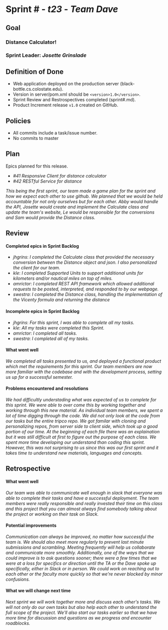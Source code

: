 # Sprint # - *t23* - *Team Dave*

## Goal

### Distance Calculator!
### Sprint Leader: *Josette Grinslade*

## Definition of Done

* Web application deployed on the production server (black-bottle.cs.colostate.edu).
* Version in server/pom.xml should be `<version>1.0</version>`.
* Sprint Review and Restrospectives completed (sprint#.md).
* Product Increment release `v1.0` created on GitHub.

## Policies

* All commits include a task/issue number.
* No commits to master

## Plan

Epics planned for this release.

* *#41 Responsive Client for distance calculator*
* *#42 RESTful Service for distance*

*This being the first sprint, our team made a game plan for the sprint and how we expect each other to use github.
 We planned that we would be held accountable for not only ourselves but for each other. Abby would handle the API,
 Josette would create and implement the Calculate class and update the team's website, Le would be responsible for
 the conversions and Sam would provide the Distance class.*

## Review

#### Completed epics in Sprint Backlog 
* *jhgrins*: *I completed the Calculate class that provided the necessary conversion between the Distance object and
             json. I also personalized the client for our team.*
* *kle*: *I completed Supported Units to support additional units for kilometers and/or nautical miles on top of miles.*
* *amrictor*: *I completed REST API framework which allowed additional requests to be posted, interpreted, and responded to by our webpage.*
* *swestra*:  *I completed the Distance class, handling the implementation of the Vicenty formula and returning the distance*

#### Incomplete epics in Sprint Backlog 
* *jhgrins*: *For this sprint, I was able to complete all my tasks.*
* *kle*: *All my tasks were completed this Sprint.*
* *amrictor*: *I completed all tasks.*
* *swestra*: *I completed all of my tasks.*

#### What went well
 *We completed all tasks presented to us, and deployed a functional product which met the requirements for this sprint. Our team members are now more familiar with the codebase and with the development process, setting us up for a successful semester.*


#### Problems encountered and resolutions
 *We had difficultly understading what was expected of us to complete for this sprint. We were able to over come this
   by working together and working through this new material. As individual team members, we spent a lot of time digging through the code. We did not only look at the code from our tasks but the entire tripco repo. We got familar with cloning and personalizing repos, from server side to client side, which took up a good portion of our time. At the beginning of each file there was an explaination but it was still difficult at first to figure out the purpose of each class. We spent more time developing our understand than coding this sprint. However, this was not surprising to us since this was our first
   sprint and it takes time to understand new materials, languages and concepts.*
   

## Retrospective

#### What went well
 *Our team was able to communicate well enough in slack that everyone was able to complete their tasks and have a
   successful deployment. The team members were really responsible and really invested their time on this class and this project that you can almost always find somebody talking about the project or working on their task on Slack.*

#### Potential improvements
*Communication can always be improved, no matter how successful the team is. We should also meet more regularly to prevent last minute submissions and scrambling. Meeting frequently will help us collaborate and communicate more smoothly.*
*Additionally, one of the ways that we could improve is to ask questions sooner; there were a few times that we were at a loss for specifics or direction until the TA or the Dave spoke up specifically, either in Slack or in person. We could work on reaching out to each other or the faculty more quickly so that we're never blocked by minor confusions.*

#### What we will change next time
*Next sprint we will work together more and discuss each other's tasks. We will not only do our own tasks but also help each other to understand the full scope of the project. We'll also start our tasks earlier so that we have more time for discussion and questions as we progress and encounter roadblocks.*
